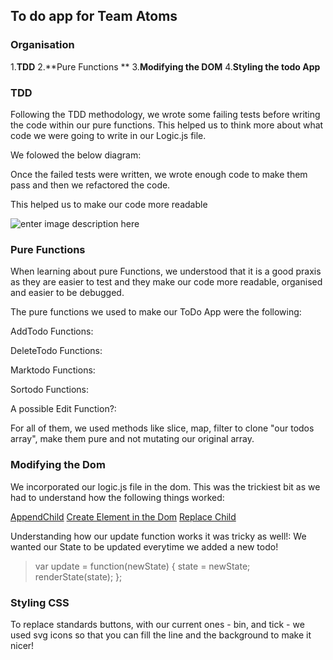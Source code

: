 
## To do app for Team Atoms 

### Organisation

1.**TDD**
2.**Pure Functions **
3.**Modifying the DOM**
4.**Styling the todo App**

### TDD

Following the TDD methodology,  we wrote some failing tests before writing the code within our pure functions. This helped us to think more about what code we were going to write in our Logic.js file.

We folowed the below diagram:

Once the failed tests were written, we wrote enough code to make them pass and then we refactored the code.

This helped us to make our code more readable

![enter image description here](https://user-images.githubusercontent.com/9408641/27683709-e1c5e8c0-5cbe-11e7-99a4-215a5dae63f1.png)

### Pure Functions

When learning about pure Functions, we understood that it is a good praxis as they are easier to test and they make our code more readable, organised and easier to be debugged.

The pure functions we used to make our ToDo App were the following:

AddTodo Functions: 

DeleteTodo Functions:

Marktodo Functions:

Sortodo Functions:

A possible Edit Function?:

For all of them, we used methods like slice, map, filter to clone "our todos array", make them pure and not mutating our original array.

### Modifying the Dom

We incorporated our logic.js file in the dom. This was the trickiest bit as we had to understand how the following things worked:

[AppendChild](https://www.w3schools.com/jsref/met_node_appendchild.asp)
[Create Element in the Dom](https://developer.mozilla.org/en-US/docs/Web/API/Document/createElement)
[Replace Child ](https://developer.mozilla.org/en-US/docs/Web/API/Node/replaceChildt)

Understanding how our update function works it was tricky as well!: We wanted our State to be updated everytime we added a new todo!

>   var update = function(newState) {
    state = newState;
    renderState(state);
  };
### Styling CSS

To replace standards buttons, with our current ones - bin, and tick - we used svg icons so that you can fill the line and the background to make it nicer!

